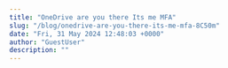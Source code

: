 ```yaml
---
title: "OneDrive are you there Its me MFA"
slug: "/blog/onedrive-are-you-there-its-me-mfa-8C50m"
date: "Fri, 31 May 2024 12:48:03 +0000"
author: "GuestUser"
description: ""
---
```


